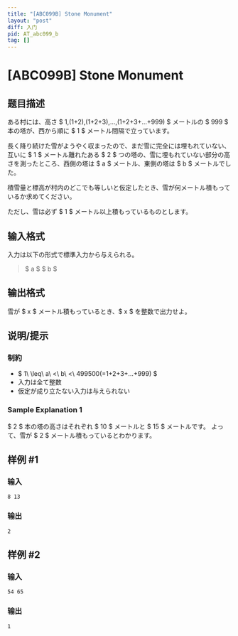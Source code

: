 ```yaml
---
title: "[ABC099B] Stone Monument"
layout: "post"
diff: 入门
pid: AT_abc099_b
tag: []
---
```


# [ABC099B] Stone Monument

## 题目描述

[problemUrl]: https://atcoder.jp/contests/abc099/tasks/abc099_b

ある村には、高さ $ 1,(1+2),(1+2+3),...,(1+2+3+...+999) $ メートルの $ 999 $ 本の塔が、西から順に $ 1 $ メートル間隔で立っています。

長く降り続けた雪がようやく収まったので、まだ雪に完全には埋もれていない、互いに $ 1 $ メートル離れたある $ 2 $ つの塔の、雪に埋もれていない部分の高さを測ったところ、西側の塔は $ a $ メートル、東側の塔は $ b $ メートルでした。

積雪量と標高が村内のどこでも等しいと仮定したとき、雪が何メートル積もっているか求めてください。

ただし、雪は必ず $ 1 $ メートル以上積もっているものとします。

## 输入格式

入力は以下の形式で標準入力から与えられる。

> $ a $ $ b $

## 输出格式

雪が $ x $ メートル積もっているとき、$ x $ を整数で出力せよ。

## 说明/提示

### 制約

- $ 1\ \leq\ a\ <\ b\ <\ 499500(=1+2+3+...+999) $
- 入力は全て整数
- 仮定が成り立たない入力は与えられない

### Sample Explanation 1

$ 2 $ 本の塔の高さはそれぞれ $ 10 $ メートルと $ 15 $ メートルです。 よって、雪が $ 2 $ メートル積もっているとわかります。

## 样例 #1

### 输入

```
8 13
```

### 输出

```
2
```

## 样例 #2

### 输入

```
54 65
```

### 输出

```
1
```

